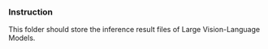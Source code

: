### Instruction
This folder should store the inference result files of Large Vision-Language Models.
